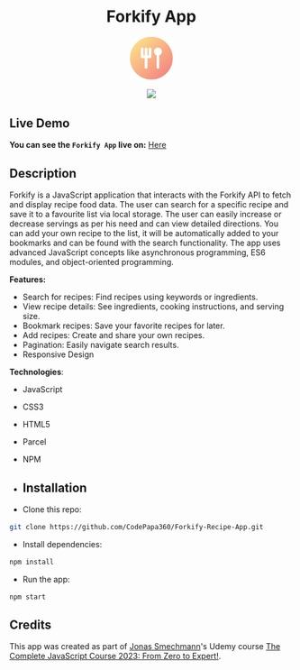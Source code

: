 <h1 align="center">Forkify App</h1>
<p align="center">
    <img src="./src/img/favicon.png" alt="Logo" width="15%" height="auto">
 </p>

<p align="center">
  <img src="https://user-images.githubusercontent.com/112414082/210066803-89a9c1c5-d318-4f81-8508-520f39545e84.png" style="height: 600px; margin: 0 auto"/>
</p>

 ## Live Demo
**You can see the `Forkify App` live on:** [Here]([forkify-natik.netlify.app])

## Description
Forkify is a JavaScript application that interacts with the Forkify API to fetch and display recipe food data. 
The user can search for a specific recipe and save it to a favourite list via local storage. 
The user can easily increase or decrease servings as per his need and can view detailed directions. 
You can add your own recipe to the list, it will be automatically added to your bookmarks and can be found with the search functionality.
The app uses advanced JavaScript concepts like asynchronous programming, ES6 modules, and object-oriented programming.

**Features:**
- Search for recipes: Find recipes using keywords or ingredients.
- View recipe details: See ingredients, cooking instructions, and serving size.
- Bookmark recipes: Save your favorite recipes for later.
- Add recipes: Create and share your own recipes.
- Pagination: Easily navigate search results.
- Responsive Design

**Technologies**:
- JavaScript
- CSS3
- HTML5
- Parcel
- NPM

- ## Installation

- Clone this repo:

```sh
git clone https://github.com/CodePapa360/Forkify-Recipe-App.git
```

- Install dependencies:

```sh
npm install
```

- Run the app:

```sh
npm start
```

## Credits

This app was created as part of [Jonas Smechmann](https://twitter.com/jonasschmedtman)'s Udemy course [The Complete JavaScript Course 2023: From Zero to Expert!](https://www.udemy.com/course/the-complete-javascript-course/).
